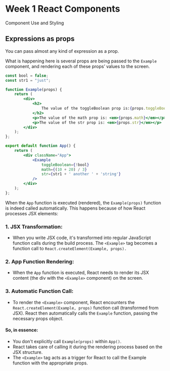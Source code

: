 # Week 1 React Components
Component Use and Styling

## Expressions as props

You can pass almost any kind of expression as a prop.

What is happening here is several props are being passed to the `Example` component, and rendering each of these props’ values to the screen.

```jsx
const bool = false;
const str1 = "just";

function Example(props) {
    return (
        <div>
            <h2>
                The value of the toggleBoolean prop is:{props.toggleBoolean.toString()}
            </h2>
            <p>The value of the math prop is: <em>{props.math}</em></p>
            <p>The value of the str prop is: <em>{props.str}</em></p>
        </div>
    );
};

export default function App() {
    return (
        <div className="App">
            <Example
                toggleBoolean={!bool}
                math={(10 + 20) / 3}
                str={str1 + ' another ' + 'string'}
            />
        </div>
    );
};
```

When the `App` function is executed (rendered), the `Example(props)` function is indeed called automatically. This happens because of how React processes JSX elements:

### 1. JSX Transformation:
* When you write JSX code, it's transformed into regular JavaScript function calls during the build process. The `<Example>` tag becomes a function call to `React.createElement(Example, props).`

### 2. App Function Rendering:
* When the `App` function is executed, React needs to render its JSX content (the div with the `<Example>` component) on the screen.

### 3. Automatic Function Call:
* To render the `<Example>` component, React encounters the `React.createElement(Example, props)` function call (transformed from JSX).
React then automatically calls the `Example` function, passing the necessary props object.

#### So, in essence:
* You don't explicitly call `Example(props)` within `App()`.
* React takes care of calling it during the rendering process based on the JSX structure.
* The `<Example>` tag acts as a trigger for React to call the Example function with the appropriate props.
